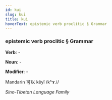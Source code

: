 ```yaml
---
id: kui
slug: kui
title: kui
hoverText: epistemic verb proclitic § Grammar
---
```


### epistemic verb proclitic § Grammar

**Verb**: -

**Noun**: -

**Modifier**: -

Mandarin 可以 kěyǐ /kʰɤ.i/

*Sino-Tibetan Language Family*